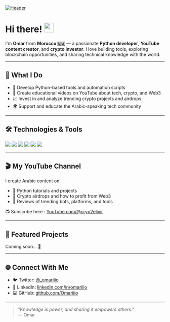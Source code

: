 <!-- README for Omar Ell - Python Developer, YouTuber, and Crypto Investor -->

[![Header](https://raw.githubusercontent.com/MartinHeinz/MartinHeinz/master/readme_header.png "Header")](https://github.com/OmaarEll)

# Hi there! <img src="https://raw.githubusercontent.com/MartinHeinz/MartinHeinz/master/wave.gif" width="30px" height="30px" />

I'm **Omar** from **Morocco 🇲🇦** — a passionate **Python developer**, **YouTube content creator**, and **crypto investor**. I love building tools, exploring blockchain opportunities, and sharing technical knowledge with the world.

---

## 🚀 What I Do

- 🐍 Develop Python-based tools and automation scripts
- 🎥 Create educational videos on YouTube about tech, crypto, and Web3
- 📈 Invest in and analyze trending crypto projects and airdrops
- 🌍 Support and educate the Arabic-speaking tech community

---

## 🛠️ Technologies & Tools

![](https://img.shields.io/badge/Code-Python-informational?style=flat&logo=python&logoColor=white&color=2bbc8a)
![](https://img.shields.io/badge/Editor-VSCode-informational?style=flat&logo=visualstudiocode&logoColor=white&color=2bbc8a)
![](https://img.shields.io/badge/Web-HTML/CSS/JS-informational?style=flat&logo=javascript&logoColor=white&color=2bbc8a)
![](https://img.shields.io/badge/Content-Creator-informational?style=flat&logo=youtube&logoColor=white&color=2bbc8a)
![](https://img.shields.io/badge/Web3-TON/KUCOIN/BINANCE-informational?style=flat&logo=web3dotjs&logoColor=white&color=2bbc8a)
![](https://img.shields.io/badge/OS-Windows/Linux-informational?style=flat&logo=linux&logoColor=white&color=2bbc8a)

---

## 🎬 My YouTube Channel

I create Arabic content on:
- 🔧 Python tutorials and projects
- 💸 Crypto airdrops and how to profit from Web3
- 📱 Reviews of trending bots, platforms, and tools

📺 Subscribe here : [YouTube.com/@cryp2elixir](https://www.youtube.com/@Cryp2elixir)

---

## 📌 Featured Projects

<!-- Add links to your best repos here -->
Coming soon... 🚧

---

## 🌐 Connect With Me

- 🐦 Twitter: [@_omariiio](https://twitter.com/_omariiio)
- 💼 LinkedIn: [linkedin.com/in/omariiio](https://www.linkedin.com/in/omariiio)
- 💻 GitHub: [github.com/Omariiio](https://github.com/omariiio)

---

> *"Knowledge is power, and sharing it empowers others."*  
> — Omar

<!-- Resources -->
<!-- Icons: https://simpleicons.org/ -->
<!-- Stats: https://github.com/anuraghazra/github-readme-stats -->
